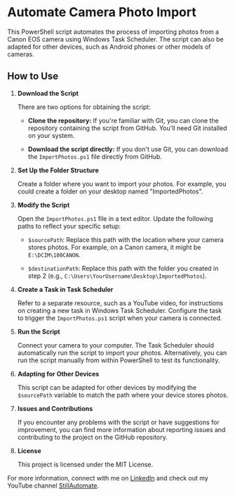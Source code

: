 # Automate Camera Photo Import

This PowerShell script automates the process of importing photos from a Canon EOS camera using Windows Task Scheduler. The script can also be adapted for other devices, such as Android phones or other models of cameras.

## How to Use

1. **Download the Script**

    There are two options for obtaining the script:
    
    - **Clone the repository:** If you're familiar with Git, you can clone the repository containing the script from GitHub. You'll need Git installed on your system.
    
    - **Download the script directly:** If you don't use Git, you can download the `ImportPhotos.ps1` file directly from GitHub.

2. **Set Up the Folder Structure**

    Create a folder where you want to import your photos. For example, you could create a folder on your desktop named "ImportedPhotos".

3. **Modify the Script**

    Open the `ImportPhotos.ps1` file in a text editor. Update the following paths to reflect your specific setup:
    
    - `$sourcePath`: Replace this path with the location where your camera stores photos. For example, on a Canon camera, it might be `E:\DCIM\100CANON`.
    
    - `$destinationPath`: Replace this path with the folder you created in step 2 (e.g., `C:\Users\YourUsername\Desktop\ImportedPhotos`).

4. **Create a Task in Task Scheduler**

    Refer to a separate resource, such as a YouTube video, for instructions on creating a new task in Windows Task Scheduler. Configure the task to trigger the `ImportPhotos.ps1` script when your camera is connected.

5. **Run the Script**

    Connect your camera to your computer. The Task Scheduler should automatically run the script to import your photos. Alternatively, you can run the script manually from within PowerShell to test its functionality.

6. **Adapting for Other Devices**

    This script can be adapted for other devices by modifying the `$sourcePath` variable to match the path where your device stores photos.

7. **Issues and Contributions**

    If you encounter any problems with the script or have suggestions for improvement, you can find more information about reporting issues and contributing to the project on the GitHub repository.

8. **License**

    This project is licensed under the MIT License.

For more information, connect with me on [LinkedIn](https://www.linkedin.com/in/grayson-stillwell-211a8a69/) and check out my YouTube channel [StillAutomate](https://www.youtube.com/@stillautomate-my5gh).
